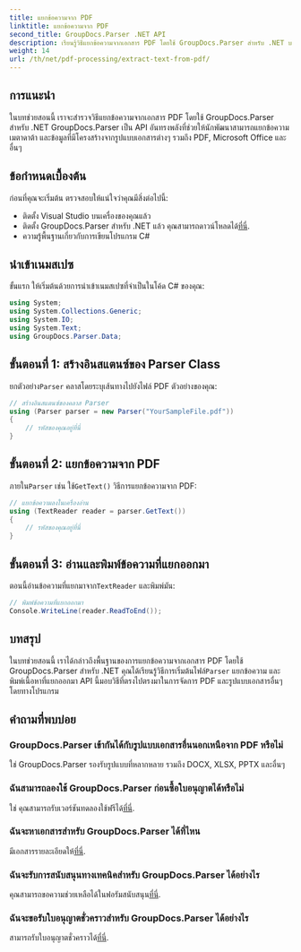 ```yaml
---
title: แยกข้อความจาก PDF
linktitle: แยกข้อความจาก PDF
second_title: GroupDocs.Parser .NET API
description: เรียนรู้วิธีแยกข้อความจากเอกสาร PDF โดยใช้ GroupDocs.Parser สำหรับ .NET บทช่วยสอนทีละขั้นตอนสำหรับนักพัฒนา
weight: 14
url: /th/net/pdf-processing/extract-text-from-pdf/
---
```

## การแนะนำ
ในบทช่วยสอนนี้ เราจะสำรวจวิธีแยกข้อความจากเอกสาร PDF โดยใช้ GroupDocs.Parser สำหรับ .NET GroupDocs.Parser เป็น API อันทรงพลังที่ช่วยให้นักพัฒนาสามารถแยกข้อความ เมตาดาต้า และข้อมูลที่มีโครงสร้างจากรูปแบบเอกสารต่างๆ รวมถึง PDF, Microsoft Office และอื่นๆ
## ข้อกำหนดเบื้องต้น
ก่อนที่คุณจะเริ่มต้น ตรวจสอบให้แน่ใจว่าคุณมีสิ่งต่อไปนี้:
- ติดตั้ง Visual Studio บนเครื่องของคุณแล้ว
-  ติดตั้ง GroupDocs.Parser สำหรับ .NET แล้ว คุณสามารถดาวน์โหลดได้[ที่นี่](https://releases.groupdocs.com/parser/net/).
- ความรู้พื้นฐานเกี่ยวกับการเขียนโปรแกรม C#

## นำเข้าเนมสเปซ
ขั้นแรก ให้เริ่มต้นด้วยการนำเข้าเนมสเปซที่จำเป็นในโค้ด C# ของคุณ:
```csharp
using System;
using System.Collections.Generic;
using System.IO;
using System.Text;
using GroupDocs.Parser.Data;
```
## ขั้นตอนที่ 1: สร้างอินสแตนซ์ของ Parser Class
 ยกตัวอย่าง`Parser` คลาสโดยระบุเส้นทางไปยังไฟล์ PDF ตัวอย่างของคุณ:
```csharp
// สร้างอินสแตนซ์ของคลาส Parser
using (Parser parser = new Parser("YourSampleFile.pdf"))
{
    // รหัสของคุณอยู่ที่นี่
}
```
## ขั้นตอนที่ 2: แยกข้อความจาก PDF
 ภายใน`Parser` เช่น ใช้`GetText()` วิธีการแยกข้อความจาก PDF:
```csharp
// แยกข้อความลงในเครื่องอ่าน
using (TextReader reader = parser.GetText())
{
    // รหัสของคุณอยู่ที่นี่
}
```
## ขั้นตอนที่ 3: อ่านและพิมพ์ข้อความที่แยกออกมา
 ตอนนี้อ่านข้อความที่แยกมาจาก`TextReader` และพิมพ์มัน:
```csharp
// พิมพ์ข้อความที่แยกออกมา
Console.WriteLine(reader.ReadToEnd());
```

## บทสรุป
 ในบทช่วยสอนนี้ เราได้กล่าวถึงพื้นฐานของการแยกข้อความจากเอกสาร PDF โดยใช้ GroupDocs.Parser สำหรับ .NET คุณได้เรียนรู้วิธีการเริ่มต้นไฟล์`Parser` แยกข้อความ และพิมพ์เนื้อหาที่แยกออกมา API นี้มอบวิธีที่ตรงไปตรงมาในการจัดการ PDF และรูปแบบเอกสารอื่นๆ โดยทางโปรแกรม

## คำถามที่พบบ่อย
### GroupDocs.Parser เข้ากันได้กับรูปแบบเอกสารอื่นนอกเหนือจาก PDF หรือไม่
ใช่ GroupDocs.Parser รองรับรูปแบบที่หลากหลาย รวมถึง DOCX, XLSX, PPTX และอื่นๆ
### ฉันสามารถลองใช้ GroupDocs.Parser ก่อนซื้อใบอนุญาตได้หรือไม่
 ใช่ คุณสามารถรับเวอร์ชันทดลองใช้ฟรีได้[ที่นี่](https://releases.groupdocs.com/).
### ฉันจะหาเอกสารสำหรับ GroupDocs.Parser ได้ที่ไหน
 มีเอกสารรายละเอียดให้[ที่นี่](https://tutorials.groupdocs.com/parser/net/).
### ฉันจะรับการสนับสนุนทางเทคนิคสำหรับ GroupDocs.Parser ได้อย่างไร
 คุณสามารถขอความช่วยเหลือได้ในฟอรัมสนับสนุน[ที่นี่](https://forum.groupdocs.com/c/parser/17).
### ฉันจะขอรับใบอนุญาตชั่วคราวสำหรับ GroupDocs.Parser ได้อย่างไร
 สามารถรับใบอนุญาตชั่วคราวได้[ที่นี่](https://purchase.groupdocs.com/temporary-license/).